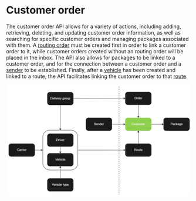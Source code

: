 # Customer order

The customer order API allows for a variety of actions, including adding, retrieving, deleting, and updating customer order information, as well as searching for specific customer orders and managing packages associated with them. A [routing order](order.md) must be created first in order to link a customer order to it, while customer orders created without an routing order will be placed in the inbox. The API also allows for packages to be linked to a customer order, and for the connection between a customer order and a [sender](sender.md) to be established. Finally, after a [vehicle](vehicle.md) has been created and linked to a route, the API facilitates linking the customer order to that [route](route.md).

![Customer](images/flowchart_customer.jpg)
